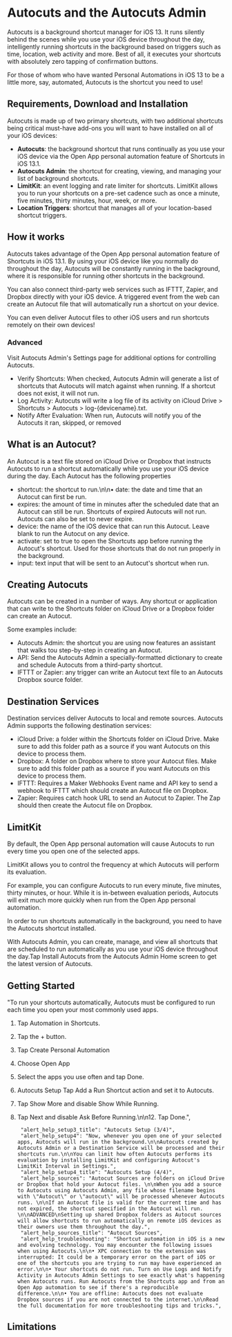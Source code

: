 
# Autocuts and the Autocuts Admin
Autocuts is a background shortcut manager for iOS 13. It runs silently behind the scenes while you use your iOS device throughout the day, intelligently running shortcuts in the background based on triggers such as time, location, web activity and more. Best of all, it executes your shortcuts with absolutely zero tapping of confirmation buttons. 

For those of whom who have wanted Personal Automations in iOS 13 to be a little more, say, automated, Autocuts is the shortcut you need to use!

## Requirements, Download and Installation

Autocuts is made up of two primary shortcuts, with two additional shortcuts being critical must-have add-ons you will want to have installed on all of your iOS devices: 

- **Autocuts**: the background shortcut that runs continually as you use your iOS device via the Open App personal automation feature of Shortcuts in iOS 13.1. 
- **Autocuts Admin**: the shortcut for creating, viewing, and managing your list of background shortcuts. 
- **LimitKit**: an event logging and rate limiter for shortcuts. LimitKit allows you to run your shortcuts on a pre-set cadence such as once a minute, five minutes, thirty minutes, hour, week, or more. 
- **Location Triggers**: shortcut that manages all of your location-based shortcut triggers. 

## How it works
Autocuts takes advantage of the Open App personal automation feature of Shortcuts in iOS 13.1. By using your iOS device like you normally do throughout the day, Autocuts will be constantly running in the background, where it is responsible for running other shortcuts in the background. 

You can also connect third-party web services such as IFTTT, Zapier, and Dropbox directly with your iOS device. A triggered event from the web can create an Autocut file that will automatically run a shortcut on your device. 

You can even deliver Autocut files to other iOS users and run shortcuts remotely on their own devices!


### Advanced
Visit Autocuts Admin's Settings page for additional options for controlling Autocuts.

- Verify Shortcuts: When checked, Autocuts Admin will generate a list of shortcuts that Autocuts will match against when running. If a shortcut does not exist, it will not run.
- Log Activity: Autocuts will write a log file of its activity on iCloud Drive > Shortcuts > Autocuts > log-{devicename}.txt.
- Notify After Evaluation: When run, Autocuts will notify you of the Autocuts it ran, skipped, or removed

## What is an Autocut?
An Autocut is a text file stored on iCloud Drive or Dropbox that instructs Autocuts to run a shortcut automatically while you use your iOS device during the day. Each Autocut has the following properties
- shortcut: the shortcut to run.\n\n• date: the date and time that an Autocut can first be run.
- expires: the amount of time in minutes after the scheduled date that an Autocut can still be run. Shortcuts of expired Autocuts will not run. Autocuts can also be set to never expire.
- device: the name of the iOS device that can run this Autocut. Leave blank to run the Autocut on any device.
- activate: set to true to open the Shortcuts app before running the Autocut's shortcut. Used for those shortcuts that do not run properly in the background.
- input: text input that will be sent to an Autocut's shortcut when run.

## Creating Autocuts
Autocuts can be created in a number of ways. Any shortcut or application that can write to the Shortcuts folder on iCloud Drive or a Dropbox folder can create an Autocut.

Some examples include:

- Autocuts Admin: the shortcut you are using now features an assistant that walks tou step-by-step in creating an Autocut.
- API: Send the Autocuts Admin a specially-formatted dictionary to create and schedule Autocuts from a third-party shortcut.
- IFTTT or Zapier: any trigger can write an Autocut text file to an Autocuts Dropbox source folder.


## Destination Services        
Destination services deliver Autocuts to local and remote sources. Autocuts Admin supports the following destination services:

- iCloud Drive: a folder within the Shortcuts folder on iCloud Drive. Make sure to add this folder path as a source if you want Autocuts on this device to process them.
- Dropbox: A folder on Dropbox where to store your Autocut files. Make sure to add this folder path as a source if you want Autocuts on this device to process them.
- IFTTT: Requires a Maker Webhooks Event name and API key to send a webhook to IFTTT which should create an Autocut file on Dropbox.
- Zapier: Requires catch hook URL to send an Autocut to Zapier. The Zap should then create the Autocut file on Dropbox.

## LimitKit
By default, the Open App personal automation will cause Autocuts to run every time you open one of the selected apps.

LimitKit allows you to control the frequency at which Autocuts will perform its evaluation.

For example, you can configure Autocuts to run every minute, five minutes, thirty minutes, or hour. While it is in-between evaluation periods, Autocuts will exit much more quickly when run from the Open App personal automation.


In order to run shortcuts automatically in the background, you need to have the Autocuts shortcut installed.

With Autocuts Admin, you can create, manage, and view all shortcuts that are scheduled to run automatically as you use your iOS device throughout the day.Tap Install Autocuts from the Autocuts Admin Home screen to get the latest version of Autocuts.

## Getting Started
"To run your shortcuts automatically, Autocuts must be configured to run each time you open your most commonly used apps.

1. Tap Automation in Shortcuts.
2. Tap the + button.
3. Tap Create Personal Automation
4. Choose Open App
5. Select the apps you use often and tap Done. 
6. Autocuts Setup Tap Add a Run Shortcut action and set it to Autocuts.
7. Tap Show More and disable Show While Running.
8. Tap Next and disable Ask Before Running.\n\n12. Tap Done.",


        "alert_help_setup3_title": "Autocuts Setup (3/4)",
        "alert_help_setup4": "Now, whenever you open one of your selected apps, Autocuts will run in the background.\n\nAutocuts created by Autocuts Admin or a Destination Service will be processed and their shortcuts run.\n\nYou can limit how often Autocuts performs its evaluation by installing LimitKit and configuring Autocut's LimitKit Interval in Settings.",
        "alert_help_setup4_title": "Autocuts Setup (4/4)",
        "alert_help_sources": "Autocut Sources are folders on iCloud Drive or Dropbox that hold your Autocut files. \n\nWhen you add a source to Autocuts using Autocuts Admin, any file whose filename begins with \"Autocut\" or \"autocut\" will be processed whenever Autocuts runs. \n\nIf an Autocut file is valid for the current time and has not expired, the shortcut specified in the Autocut will run. \n\nADVANCED\nSetting up shared Dropbox folders as Autocut sources will allow shortcuts to run automatically on remote iOS devices as their owners use them throughout the day.",
        "alert_help_sources_title": "Autocut Sources",
        "alert_help_troubleshooting": "Shortcut automation in iOS is a new and evolving technology. You may encounter the following issues when using Autocuts.\n\n• XPC connection to the extension was interrupted: It could be a temporary error on the part of iOS or one of the shortcuts you are trying to run may have experienced an error.\n\n• Your shortcuts do not run. Turn on Use Logs and Notify Activity in Autocuts Admin Settings to see exactly what's happening when Autocuts runs. Run Autocuts from the Shortcuts app and from an Open App automation to see if there's a reproducible difference.\n\n• You are offline: Autocuts does not evaluate Dropbox sources if you are not connected to the internet.\n\nRead the full documentation for more troubleshooting tips and tricks.",





## Limitations
